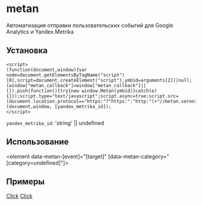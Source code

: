 metan
=====

Автоматизация отправки пользовательских событий для Google Analytics и Yandex.Metrika

## Установка
```
<script>
(function(document,window){var node=document.getElementsByTagName("script")[0],script=document.createElement("script"),ymUid=arguments[2]||null;(window["metan_callback"]=window["metan_callback"]||[]).push(function(){try{new window.Metan(ymUid)}catch(e){}});script.type="text/javascript";script.async=true;script.src=(document.location.protocol=="https:"?"https:":"http:")+"//metan.serenity.su/v1/metan.js";node.parentNode.insertBefore(script,node)})
(document,window, [yandex_metrika_id]);
</script>
```

```yandex_metrika_id```: 'string' || undefined

## Использование

<element data-metan-[event]="[target]" [data-metan-category="[category=undefined]"]></element>

## Примеры

<a data-metan-click="click_btn" data-metan-category="index_page" href="http://serenity.su">Click</a>
<a data-metan-click="click_btn" href="http://serenity.su">Click</a>